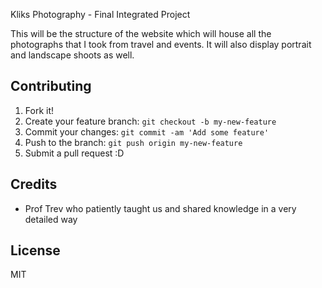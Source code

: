 Kliks Photography - Final Integrated Project

This will be the structure of the website which will house all the photographs that I took from travel and events. It will also display portrait and landscape shoots as well.

## Contributing

1. Fork it!
2. Create your feature branch: `git checkout -b my-new-feature`
3. Commit your changes: `git commit -am 'Add some feature'`
4. Push to the branch: `git push origin my-new-feature`
5. Submit a pull request :D


## Credits

* Prof Trev who patiently taught us and shared knowledge in a very detailed way

## License

MIT
